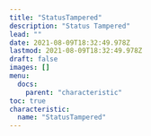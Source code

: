 ```yaml
---
title: "StatusTampered"
description: "Status Tampered"
lead: ""
date: 2021-08-09T18:32:49.978Z
lastmod: 2021-08-09T18:32:49.978Z
draft: false
images: []
menu:
  docs:
    parent: "characteristic"
toc: true
characteristic:
  name: "StatusTampered"
---
```

